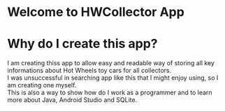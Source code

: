 # Welcome to HWCollector App

# Why do I create this app?
I am creating thiss app to allow easy and readable way of storing all key informations about Hot Wheels toy cars for all collectors.  
I was unsuccessful in searching app like this that I might enjoy using, so I am creating one myself.  
This is also a way to show how do I work as a programmer and to learn more about Java, Android Studio and SQLite.  
